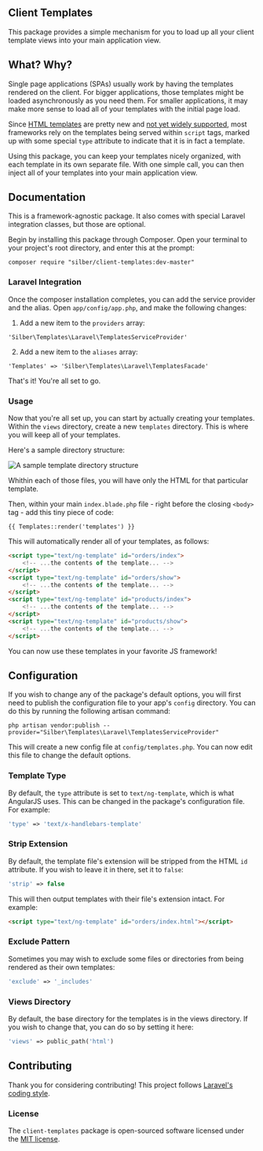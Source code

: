 ## Client Templates

This package provides a simple mechanism for you to load up all your client template views into your main application view.

## What? Why?

Single page applications (SPAs) usually work by having the templates rendered on the client. For bigger applications, those templates might be loaded asynchronously as you need them. For smaller applications, it may make more sense to load all of your templates with the initial page load.

Since [HTML templates](https://developer.mozilla.org/en-US/docs/Web/HTML/Element/template) are pretty new and [not yet widely supported](http://caniuse.com/#search=templates), most frameworks rely on the templates being served within `script` tags, marked up with some special `type` attribute to indicate that it is in fact a template.

Using this package, you can keep your templates nicely organized, with each template in its own separate file. With one simple call, you can then inject all of your templates into your main application view.

## Documentation

This is a framework-agnostic package. It also comes with special Laravel integration classes, but those are optional.

Begin by installing this package through Composer. Open your terminal to your project's root directory, and enter this at the prompt:

    composer require "silber/client-templates:dev-master"

### Laravel Integration

Once the composer installation completes, you can add the service provider and the alias. Open `app/config/app.php`, and make the following changes:

1) Add a new item to the `providers` array:

```
'Silber\Templates\Laravel\TemplatesServiceProvider'
```

2) Add a new item to the `aliases` array:

```
'Templates' => 'Silber\Templates\Laravel\TemplatesFacade'
```

That's it! You're all set to go.

### Usage

Now that you're all set up, you can start by actually creating your templates. Within the `views` directory, create a new `templates` directory. This is where you will keep all of your templates.

Here's a sample directory structure:

![A sample template directory structure](http://i.imgur.com/WPPoDfA.png)

Whithin each of those files, you will have only the HTML for that particular template.

Then, within your main `index.blade.php` file - right before the closing `<body>` tag - add this tiny piece of code:

```
{{ Templates::render('templates') }}
```

This will automatically render all of your templates, as follows:

```html
<script type="text/ng-template" id="orders/index">
	<!-- ...the contents of the template... -->
</script>
<script type="text/ng-template" id="orders/show">
	<!-- ...the contents of the template... -->
</script>
<script type="text/ng-template" id="products/index">
	<!-- ...the contents of the template... -->
</script>
<script type="text/ng-template" id="products/show">
	<!-- ...the contents of the template... -->
</script>
```

You can now use these templates in your favorite JS framework!

## Configuration

If you wish to change any of the package's default options, you will first need to publish the configuration file to your app's `config` directory. You can do this by running the following artisan command:

```
php artisan vendor:publish --provider="Silber\Templates\Laravel\TemplatesServiceProvider"
```

This will create a new config file at `config/templates.php`. You can now edit this file to change the default options.

### Template Type

By default, the `type` attribute is set to `text/ng-template`, which is what AngularJS uses. This can be changed in the package's configuration file. For example:

```php
'type' => 'text/x-handlebars-template'
```

### Strip Extension

By default, the template file's extension will be stripped from the HTML `id` attribute. If you wish to leave it in there, set it to `false`:

```php
'strip' => false
```

This will then output templates with their file's extension intact. For example:

```html
<script type="text/ng-template" id="orders/index.html"></script>
```

### Exclude Pattern

Sometimes you may wish to exclude some files or directories from being rendered as their own templates:

```php
'exclude' => '_includes'
```

### Views Directory

By default, the base directory for the templates is in the views directory. If you wish to change that, you can do so by setting it here:

```php
'views' => public_path('html')
```

## Contributing

Thank you for considering contributing! This project follows [Laravel's coding style](http://laravel.com/docs/4.2/contributions#coding-style).

### License

The `client-templates` package is open-sourced software licensed under the [MIT license](http://opensource.org/licenses/MIT).
